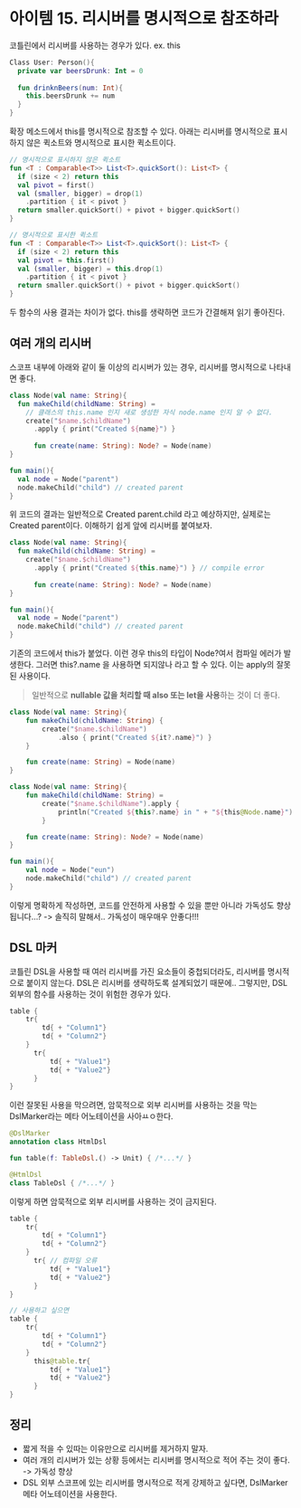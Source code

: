 # 아이템 15. 리시버를 명시적으로 참조하라

코틀린에서 리시버를 사용하는 경우가 있다. ex. this
```kotlin
Class User: Person(){
  private var beersDrunk: Int = 0
  
  fun drinknBeers(num: Int){
    this.beersDrunk += num
  }
}
```
확장 메소드에서 this를 명시적으로 참조할 수 있다.
아래는 리시버를 명시적으로 표시하지 않은 퀵소트와 명시적으로 표시한 퀵소트이다.
```kotlin
// 명시적으로 표시하지 않은 퀵소트
fun <T : Comparable<T>> List<T>.quickSort(): List<T> {
  if (size < 2) return this
  val pivot = first()
  val (smaller, bigger) = drop(1)
    .partition { it < pivot }
  return smaller.quickSort() + pivot + bigger.quickSort()
}

// 명시적으로 표시한 퀵소트
fun <T : Comparable<T>> List<T>.quickSort(): List<T> {
  if (size < 2) return this
  val pivot = this.first()
  val (smaller, bigger) = this.drop(1)
    .partition { it < pivot }
  return smaller.quickSort() + pivot + bigger.quickSort()
}
```
두 함수의 사용 결과는 차이가 없다.
this를 생략하면 코드가 간결해져 읽기 좋아진다.

## 여러 개의 리시버
스코프 내부에 아래와 같이 둘 이상의 리시버가 있는 경우, 리시버를 명시적으로 나타내면 좋다.
```kotlin
class Node(val name: String){
  fun makeChild(childName: String) =
    // 클래스의 this.name 인지 새로 생성한 자식 node.name 인지 알 수 없다.
    create("$name.$childName")
      .apply { print("Created ${name}") }
      
      fun create(name: String): Node? = Node(name)
}

fun main(){
  val node = Node("parent")
  node.makeChild("child") // created parent
}
```
위 코드의 결과는 일반적으로 Created parent.child 라고 예상하지만, 실제로는 Created parent이다.
이해하기 쉽게 앞에 리시버를 붙여보자.

```kotlin
class Node(val name: String){
  fun makeChild(childName: String) =
    create("$name.$childName")
      .apply { print("Created ${this.name}") } // compile error
      
      fun create(name: String): Node? = Node(name)
}

fun main(){
  val node = Node("parent")
  node.makeChild("child") // created parent
}
```
기존의 코드에서 this가 붙었다. 이런 경우 this의 타입이 Node?여서 컴파일 에러가 발생한다.
그러면 this?.name 을 사용하면 되지않나 라고 할 수 있다. 이는 apply의 잘못된 사용이다.

> 일반적으로 **nullable 값을 처리할 때 also 또는 let을 사용**하는 것이 더 좋다.

```kotlin
class Node(val name: String){
    fun makeChild(childName: String) {
        create("$name.$childName")
            .also { print("Created ${it?.name}") }
    }

    fun create(name: String) = Node(name)
}
```

```kotlin
class Node(val name: String){
    fun makeChild(childName: String) =
        create("$name.$childName").apply {
            println("Created ${this?.name} in " + "${this@Node.name}")
        }

    fun create(name: String): Node? = Node(name)
}

fun main(){
    val node = Node("eun")
    node.makeChild("child") // created parent
}
```
이렇게 명확하게 작성하면, 코드를 안전하게 사용할 수 있을 뿐만 아니라 가독성도 향상됩니다...?
-> 솔직히 말해서.. 가독성이 매우매우 안좋다!!!

## DSL 마커
코틀린 DSL을 사용할 때 여러 리시버를 가진 요소들이 중첩되더라도, 리시버를 명시적으로 붙이지 않는다. DSL은 리시버를 생략하도록 설계되었기 때문에..
그렇지만, DSL 외부의 함수를 사용하는 것이 위험한 경우가 있다.
```kotlin
table {
    tr{
        td{ + "Column1"}
        td{ + "Column2"}
    }
      tr{
          td{ + "Value1"}
          td{ + "Value2"}
      }
}
```
이런 잘못된 사용을 막으려면, 암묵적으로 외부 리시버를 사용하는 것을 막는 DslMarker라는 메타 어노테이션을 사아ㅛㅇ한다.
```kotlin
@DslMarker
annotation class HtmlDsl

fun table(f: TableDsl.() -> Unit) { /*...*/ }

@HtmlDsl
class TableDsl { /*...*/ }
```
이렇게 하면 암묵적으로 외부 리시버를 사용하는 것이 금지된다.

```kotlin
table {
    tr{
        td{ + "Column1"}
        td{ + "Column2"}
    }
      tr{ // 컴파일 오류
          td{ + "Value1"}
          td{ + "Value2"}
      }
}

// 사용하고 싶으면
table {
    tr{
        td{ + "Column1"}
        td{ + "Column2"}
    }
      this@table.tr{
          td{ + "Value1"}
          td{ + "Value2"}
      }
}
```

## 정리
- 짧게 적을 수 있따는 이유만으로 리시버를 제거하지 말자.
- 여러 개의 리시버가 있는 상황 등에서는 리시버를 명시적으로 적어 주는 것이 좋다. -> 가독성 향상
- DSL 외부 스코프에 있는 리시버를 명시적으로 적게 강제하고 싶다면, DslMarker 메타 어노테이션을 사용한다.
